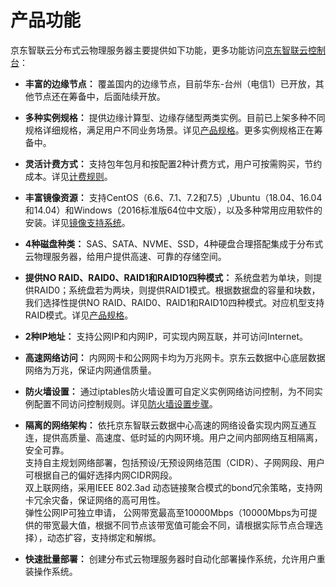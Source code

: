 # 产品功能

京东智联云分布式云物理服务器主要提供如下功能，更多功能访问[京东智联云控制台](https://console.jdcloud.com/overview)：

- **丰富的边缘节点：**
覆盖国内的边缘节点，目前华东-台州（电信1）已开放，其他节点还在筹备中，后面陆续开放。
- **多种实例规格：**
提供边缘计算型、边缘存储型两类实例。目前已上架多种不同规格详细规格，满足用户不同业务场景。详见[产品规格](../Introduction/Specifications.md)。更多实例规格正在筹备中。
- **灵活计费方式：**
支持包年包月和按配置2种计费方式，用户可按需购买，节约成本。详见[计费规则](../Pricing/Billing-Rules.md)。
- **丰富镜像资源：**
支持CentOS（6.6、7.1、7.2和7.5）,Ubuntu（18.04、16.04和14.04）和Windows（2016标准版64位中文版），以及多种常用应用软件的安装。详见[镜像支持系统](../Operation-Guide/Image/Description-Image.md)。
- **4种磁盘种类：**
SAS、SATA、NVME、SSD，4种硬盘合理搭配集成于分布式云物理服务器，给用户提供高速、可靠的存储空间。
- **提供NO RAID、RAID0、RAID1和RAID10四种模式：**
系统盘若为单块，则提供RAID0；系统盘若为两块，则提供RAID1模式。根据数据盘的容量和块数，我们选择性提供NO RAID、RAID0、RAID1和RAID10四种模式。对应机型支持RAID模式。详见[产品规格](../Introduction/Specifications.md)。
- **2种IP地址：**
支持公网IP和内网IP，可实现内网互联，并可访问Internet。
- **高速网络访问：**
内网网卡和公网网卡均为万兆网卡。京东云数据中心底层数据网络为万兆，保证内网通信质量。
- **防火墙设置：**
通过iptables防火墙设置可自定义实例网络访问控制，为不同实例配置不同访问控制规则。详见[防火墙设置步骤](../Operation-Guide/Network-And-Security/Steps-Network-And-Security.md)。
- **隔离的网络架构：**
依托京东智联云数据中心高速的网络设备实现内网互通互连，提供高质量、高速度、低时延的内网环境。用户之间内部网络互相隔离，安全可靠。</br>
支持自主规划网络部署，包括预设/无预设网络范围（CIDR）、子网网段、用户可根据自己的偏好选择内网CIDR网段。</br>
双上联网络，采用IEEE 802.3ad 动态链接聚合模式的bond冗余策略，支持网卡冗余灾备，保证网络的高可用性。</br>
弹性公网IP可独立申请， 公网带宽最高至10000Mbps（10000Mbps为可提供的带宽最大值，根据不同节点该带宽值可能会不同，请根据实际节点合理选择），动态扩容，支持绑定和解绑。

- **快速批量部署：**
创建分布式云物理服务器时自动化部署操作系统，允许用户重装操作系统。

